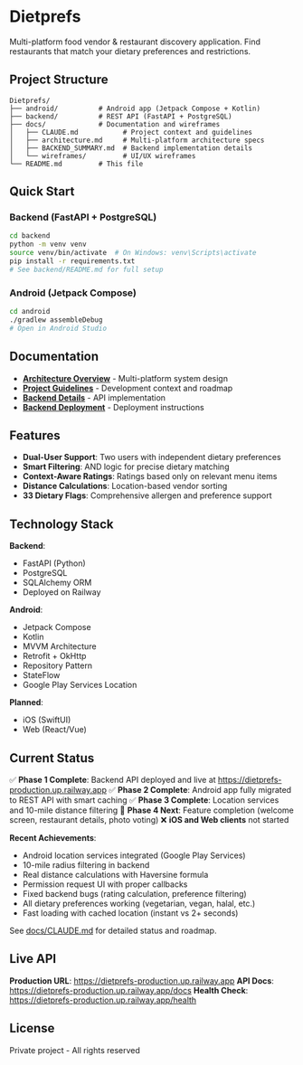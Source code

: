 # Dietprefs

Multi-platform food vendor & restaurant discovery application. Find restaurants that match your dietary preferences and restrictions.

## Project Structure

```
Dietprefs/
├── android/          # Android app (Jetpack Compose + Kotlin)
├── backend/          # REST API (FastAPI + PostgreSQL)
├── docs/             # Documentation and wireframes
│   ├── CLAUDE.md           # Project context and guidelines
│   ├── architecture.md     # Multi-platform architecture specs
│   ├── BACKEND_SUMMARY.md  # Backend implementation details
│   └── wireframes/         # UI/UX wireframes
└── README.md         # This file
```

## Quick Start

### Backend (FastAPI + PostgreSQL)
```bash
cd backend
python -m venv venv
source venv/bin/activate  # On Windows: venv\Scripts\activate
pip install -r requirements.txt
# See backend/README.md for full setup
```

### Android (Jetpack Compose)
```bash
cd android
./gradlew assembleDebug
# Open in Android Studio
```

## Documentation

- **[Architecture Overview](docs/architecture.md)** - Multi-platform system design
- **[Project Guidelines](docs/CLAUDE.md)** - Development context and roadmap
- **[Backend Details](docs/BACKEND_SUMMARY.md)** - API implementation
- **[Backend Deployment](backend/DEPLOYMENT.md)** - Deployment instructions

## Features

- **Dual-User Support**: Two users with independent dietary preferences
- **Smart Filtering**: AND logic for precise dietary matching
- **Context-Aware Ratings**: Ratings based only on relevant menu items
- **Distance Calculations**: Location-based vendor sorting
- **33 Dietary Flags**: Comprehensive allergen and preference support

## Technology Stack

**Backend**:
- FastAPI (Python)
- PostgreSQL
- SQLAlchemy ORM
- Deployed on Railway

**Android**:
- Jetpack Compose
- Kotlin
- MVVM Architecture
- Retrofit + OkHttp
- Repository Pattern
- StateFlow
- Google Play Services Location

**Planned**:
- iOS (SwiftUI)
- Web (React/Vue)

## Current Status

✅ **Phase 1 Complete**: Backend API deployed and live at https://dietprefs-production.up.railway.app
✅ **Phase 2 Complete**: Android app fully migrated to REST API with smart caching
✅ **Phase 3 Complete**: Location services and 10-mile distance filtering
🚧 **Phase 4 Next**: Feature completion (welcome screen, restaurant details, photo voting)
❌ **iOS and Web clients** not started

**Recent Achievements**:
- Android location services integrated (Google Play Services)
- 10-mile radius filtering in backend
- Real distance calculations with Haversine formula
- Permission request UI with proper callbacks
- Fixed backend bugs (rating calculation, preference filtering)
- All dietary preferences working (vegetarian, vegan, halal, etc.)
- Fast loading with cached location (instant vs 2+ seconds)

See [docs/CLAUDE.md](docs/CLAUDE.md) for detailed status and roadmap.

## Live API

**Production URL**: https://dietprefs-production.up.railway.app
**API Docs**: https://dietprefs-production.up.railway.app/docs
**Health Check**: https://dietprefs-production.up.railway.app/health

## License

Private project - All rights reserved
